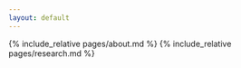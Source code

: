 ```yaml
---
layout: default
---
```

	
{% include_relative pages/about.md %}
{% include_relative pages/research.md %}

